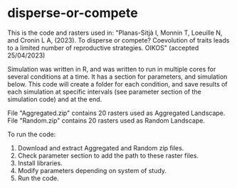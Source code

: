 # disperse-or-compete
This is the code and rasters used in: "Planas-Sitjà I, Monnin T, Loeuille N, and Cronin L A, (2023). To disperse or compete? Coevolution of traits leads to a limited number of reproductive strategies. OIKOS" (accepted 25/04/2023)

Simulation was written in R, and was written to run in multiple cores for several conditions at a time. It has a section for parameters, and simulation below.
This code will create a folder for each condition, and save results of each simulation at specific intervals (see parameter section of the simulation code) and at the end.

File "Aggregated.zip" contains 20 rasters used as Aggregated Landscape. File "Random.zip" contains 20 rasters used as Random Landscape.


To run the code:
1. Download and extract Aggregated and Random zip files. 
2. Check parameter section to add the path to these raster files.
3. Install libraries.
4. Modify parameters depending on system of study.
5. Run the code.
